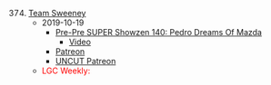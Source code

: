 374. [Team Sweeney](https://linuxgamecast.com/2019/10/linuxgamecast-weekly-374-team-sweeney/)
     * 2019-10-19
        * [Pre-Pre SUPER Showzen 140: Pedro Dreams Of Mazda](https://www.patreon.com/posts/pre-pre-super-of-30904988)
          * [Video](https://www.patreon.com/posts/pre-pre-super-30887307)
        * [Patreon](https://www.patreon.com/posts/linuxgamecast-30905078)
        * [UNCUT Patreon](https://www.patreon.com/posts/linuxgamecast-30905033)
     * <span style="color:red">LGC Weekly:</span>
